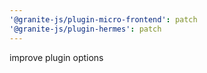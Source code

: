 ```yaml
---
'@granite-js/plugin-micro-frontend': patch
'@granite-js/plugin-hermes': patch
---
```


improve plugin options
